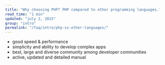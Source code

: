 ```yaml
---
title: "Why choosing PHP? PHP compared to other programming languages."
read_time: "1 min"
updated: "july 2, 2015"
group: "intro"
permalink: "/faq/intro/php-vs-other-languages/"
---
```


* good speed & performance
* simplicity and ability to develop complex apps
* best, large and diverse community among developer communities
* active, updated and detailed manual
